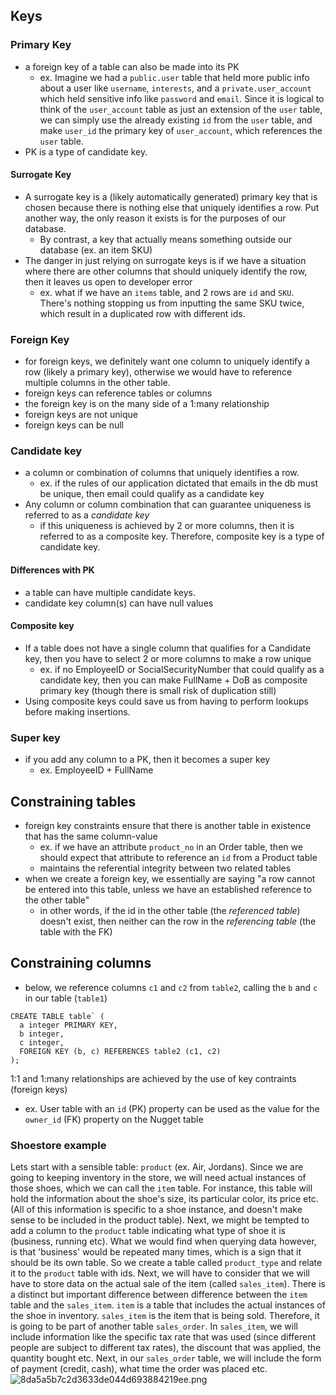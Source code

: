 
## Keys
### Primary Key
- a foreign key of a table can also be made into its PK
	- ex. Imagine we had a `public.user` table that held more public info about a user like `username`, `interests`, and a `private.user_account` which held sensitive info like `password` and `email`. Since it is logical to think of the `user_account` table as just an extension of the `user` table, we can simply use the already existing `id` from the `user` table, and make `user_id` the primary key of `user_account`, which references the `user` table.
- PK is a type of candidate key.

#### Surrogate Key
- A surrogate key is a (likely automatically generated) primary key that is chosen because there is nothing else that uniquely identifies a row. Put another way, the only reason it exists is for the purposes of our database.
	- By contrast, a key that actually means something outside our database (ex. an item SKU)
- The danger in just relying on surrogate keys is if we have a situation where there are other columns that should uniquely identify the row, then it leaves us open to developer error
	- ex. what if we have an `items` table, and 2 rows are `id` and `SKU`. There's nothing stopping us from inputting the same SKU twice, which result in a duplicated row with different ids.

### Foreign Key
- for foreign keys, we definitely want one column to uniquely identify a row (likely a primary key), otherwise we would have to reference multiple columns in the other table.
- foreign keys can reference tables or columns
- the foreign key is on the many side of a 1:many relationship
- foreign keys are not unique
- foreign keys can be null

### Candidate key
- a column or combination of columns that uniquely identifies a row.
	- ex. if the rules of our application dictated that emails in the db must be unique, then email could qualify as a candidate key 
- Any column or column combination that can guarantee uniqueness is referred to as a *candidate key*
	- if this uniqueness is achieved by 2 or more columns, then it is referred to as a composite key. Therefore, composite key is a type of candidate key.

#### Differences with PK
- a table can have multiple candidate keys.
- candidate key column(s) can have null values

#### Composite key
- If a table does not have a single column that qualifies for a Candidate key, then you have to select 2 or more columns to make a row unique
	- ex. if no EmployeeID or SocialSecurityNumber that could qualify as a candidate key, then you can make FullName + DoB as composite primary key (though there is small risk of duplication still)
- Using composite keys could save us from having to perform lookups before making insertions.

### Super key
- if you add any column to a PK, then it becomes a super key
	- ex. EmployeeID + FullName

## Constraining tables
- foreign key constraints ensure that there is another table in existence that has the same column-value
	- ex. if we have an attribute `product_no` in an Order table, then we should expect that attribute to reference an `id` from a Product table
	- maintains the referential integrity between two related tables
- when we create a foreign key, we essentially are saying "a row cannot be entered into this table, unless we have an established reference to the other table"
	- in other words, if the id in the other table (the *referenced table*) doesn't exist, then neither can the row in the *referencing table* (the table with the FK) 

## Constraining columns
- below, we reference columns `c1` and `c2` from `table2`, calling the `b` and `c` in our table (`table1`)
```
CREATE TABLE table` (
  a integer PRIMARY KEY,
  b integer,
  c integer,
  FOREIGN KEY (b, c) REFERENCES table2 (c1, c2)
);
```

1:1 and 1:many relationships are achieved by the use of key contraints (foreign keys)
- ex. User table with an `id` (PK) property can be used as the value for the `owner_id` (FK) property on the Nugget table


### Shoestore example
Lets start with a  sensible table: `product` (ex. Air, Jordans). Since we are going to keeping inventory in the store, we will need actual instances of those shoes, which we can call the `item` table. For instance, this table will hold the information about the shoe's size, its particular color, its price etc. (All of this information is specific to a shoe instance, and doesn't make sense to be included in the product table). Next, we might be tempted to add a column to the `product` table indicating what type of shoe it is (business, running etc). What we would find when querying data however, is that 'business' would be repeated many times, which is a sign that it should be its own table. So we create a table called `product_type` and relate it to the `product` table with ids. Next, we will have to consider that we will have to store data on the actual sale of the item (called `sales_item`). There is a distinct but important difference between difference between the `item` table and the `sales_item`. `item` is a table that includes the actual instances of the shoe in inventory. `sales_item` is the item that is being sold. Therefore, it is going to be part of another table `sales_order`. In `sales_item`, we will include information like the specific tax rate that was used (since different people are subject to different tax rates), the discount that was applied, the quantity bought etc. Next, in our `sales_order` table, we will include the form of payment (credit, cash), what time the order was placed etc. 
![8da5a5b7c2d3633de044d693884219ee.png](:/7d7f11b898814196afe51643fe2a6f8d)
